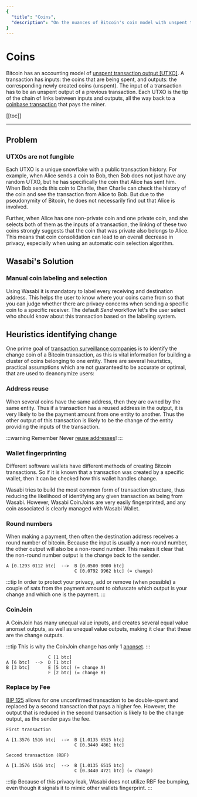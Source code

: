 ```yaml
---
{
  "title": "Coins",
  "description": "On the nuances of Bitcoin's coin model with unspent transaction outputs, the privacy problems and how to fix it. This is the Wasabi documentation, an archive of knowledge about the open-source, non-custodial and privacy-focused Bitcoin wallet for desktop."
}
---
```


# Coins

Bitcoin has an accounting model of [unspent transaction output [UTXO]](https://developer.bitcoin.org/devguide/block_chain.html).
A transaction has inputs: the coins that are being spent, and outputs: the corresponding newly created coins (unspent).
The input of a transaction has to be an unspent output of a previous transaction.
Each UTXO is the tip of the chain of links between inputs and outputs, all the way back to a [coinbase transaction](https://en.bitcoin.it/wiki/Coinbase) that pays the miner.

[[toc]]

---

## Problem

### UTXOs are not fungible

Each UTXO is a unique snowflake with a public transaction history.
For example, when Alice sends a coin to Bob, then Bob does not just have any random UTXO, but he has specifically the coin that Alice has sent him.
When Bob sends this coin to Charlie, then Charlie can check the history of the coin and see the transaction from Alice to Bob.
But due to the pseudonymity of Bitcoin, he does not necessarily find out that Alice is involved.

Further, when Alice has one non-private coin and one private coin, and she selects both of them as the inputs of a transaction, the linking of these two coins strongly suggests that the coin that was private also belongs to Alice.
This means that coin consolidation can lead to an overall decrease in privacy, especially when using an automatic coin selection algorithm.

## Wasabi's Solution

### Manual coin labeling and selection

Using Wasabi it is mandatory to label every receiving and destination address.
This helps the user to know where your coins came from so that you can judge whether there are privacy concerns when sending a specific coin to a specific receiver.
The default _Send_ workflow let's the user select who should know about this transaction based on the labeling system.

## Heuristics identifying change

One prime goal of [transaction surveillance companies](/why-wasabi/TransactionSurveillanceCompanies.md) is to identify the change coin of a Bitcoin transaction, as this is vital information for building a cluster of coins belonging to one entity.
There are several heuristics, practical assumptions which are not guaranteed to be accurate or optimal, that are used to deanonymize users:

### Address reuse

When several coins have the same address, then they are owned by the same entity.
Thus if a transaction has a reused address in the output, it is very likely to be the payment amount from one entity to another.
Thus the other output of this transaction is likely to be the change of the entity providing the inputs of the transaction.

:::warning Remember
Never [reuse addresses](/why-wasabi/AddressReuse.md#problem)!
:::

### Wallet fingerprinting

Different software wallets have different methods of creating Bitcoin transactions.
So if it is known that a transaction was created by a specific wallet, then it can be checked how this wallet handles change.

Wasabi tries to build the most common form of transaction structure, thus reducing the likelihood of identifying any given transaction as being from Wasabi.
However, Wasabi CoinJoins are very easily fingerprinted, and any coin associated is clearly managed with Wasabi Wallet.

### Round numbers

When making a payment, then often the destination address receives a round number of bitcoin.
Because the input is usually a non-round number, the other output will also be a non-round number.
This makes it clear that the non-round number output is the change back to the sender.

```
A [0.1293 0112 btc]  -->  B [0.0500 0000 btc]
                          C [0.0792 9962 btc] (= change)
```

:::tip
In order to protect your privacy, add or remove (when possible) a couple of sats from the payment amount to obfuscate which output is your change and which one is the payment.
:::

### CoinJoin

A CoinJoin has many unequal value inputs, and creates several equal value anonset outputs, as well as unequal value outputs, making it clear that these are the change outputs.

:::tip
This is why the CoinJoin change has only 1 [anonset](https://docs.wasabiwallet.io/glossary/Glossary-PrivacyWasabi.html#anonymity-set-anonset).
:::

```
                C [1 btc]
A [6 btc]  -->  D [1 btc]
B [3 btc]       E [5 btc] (= change A)
                F [2 btc] (= change B)

```

### Replace by Fee

[BIP 125](https://github.com/bitcoin/bips/blob/master/bip-0125.mediawiki) allows for one unconfirmed transaction to be double-spent and replaced by a second transaction that pays a higher fee.
However, the output that is reduced in the second transaction is likely to be the change output, as the sender pays the fee.

```
First transaction

A [1.3576 1516 btc]  -->  B [1.0135 6515 btc]
                          C [0.3440 4861 btc] 

Second transaction (RBF)

A [1.3576 1516 btc]  -->  B [1.0135 6515 btc]
                          C [0.3440 4721 btc] (= change)
```

:::tip
Because of this privacy leak, Wasabi does not utilize RBF fee bumping, even though it signals it to mimic other wallets fingerprint.
:::
